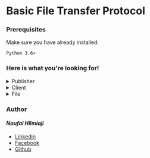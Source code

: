 # Basic File Transfer Protocol

### Prerequisites
Make sure you have already installed:

```
Python 3.6+
```
### Here is what you're looking for!

<details>
  <summary>Publisher</summary>
  <p>Python code for publisher</p>
  
  &nbsp;&nbsp;&nbsp;&nbsp;&nbsp;&rarr;&nbsp;[publisher.ipynb](https://github.com/naufalhilmiaji/dss-pubsub/blob/master/publisher.ipynb)
</details>

<details>
  <summary>Client</summary>
  <p>Python code for client</p>
  
  &nbsp;&nbsp;&nbsp;&nbsp;&nbsp;&rarr;&nbsp;[subscriber.ipynb](https://github.com/naufalhilmiaji/dss-pubsub/blob/master/subscriber.ipynb)
</details>

<details>
  <summary>File</summary>
  <p>File for transfer</p>
  
  &nbsp;&nbsp;&nbsp;&nbsp;&nbsp;&rarr;&nbsp;[contoh.txt](https://github.com/naufalhilmiaji/dss-pubsub/blob/master/surf.jpg)
</details>

### Author
#### _Naufal Hilmiaji_
* [Linkedin](https://www.linkedin.com/in/naufalhilmiaji/)
* [Facebook](https://www.facebook.com/naufal.hilmiaji)
* [Github](https://github.com/naufalhilmiaji)
